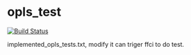 # opls_test

[![Build Status](http://f7b5d17c.ngrok.io/hooks/)](http://f7b5d17c.ngrok.io/account/github/hooks/)

implemented_opls_tests.txt, modify it can triger ffci to do test.